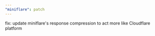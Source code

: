 ```yaml
---
"miniflare": patch
---
```


fix: update miniflare's response compression to act more like Cloudflare platform
